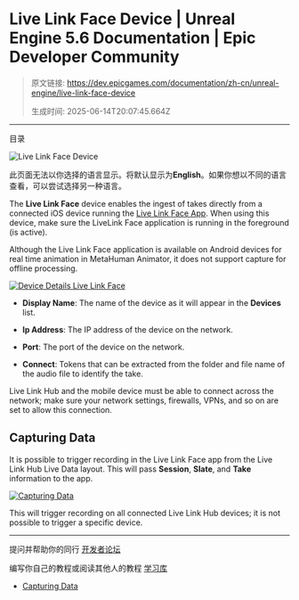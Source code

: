 # Live Link Face Device | Unreal Engine 5.6 Documentation | Epic Developer Community

> 原文链接: https://dev.epicgames.com/documentation/zh-cn/unreal-engine/live-link-face-device
> 
> 生成时间: 2025-06-14T20:07:45.664Z

---

目录

![Live Link Face Device](https://dev.epicgames.com/community/api/documentation/image/46ba58a0-c370-42d0-b449-0632f3367079?resizing_type=fill&width=1920&height=335)

此页面无法以你选择的语言显示。将默认显示为**English**。如果你想以不同的语言查看，可以尝试选择另一种语言。

The **Live Link Face** device enables the ingest of takes directly from a connected iOS device running the [Live Link Face App](https://dev.epicgames.com/documentation/en-us/metahuman/live-link-face-app). When using this device, make sure the LiveLink Face application is running in the foreground (is active).

Although the Live Link Face application is available on Android devices for real time animation in MetaHuman Animator, it does not support capture for offline processing.

[![Device Details Live Link Face](https://dev.epicgames.com/community/api/documentation/image/edf08bf3-7bc9-4f99-a953-b0194ce711c4?resizing_type=fit)](https://dev.epicgames.com/community/api/documentation/image/edf08bf3-7bc9-4f99-a953-b0194ce711c4?resizing_type=fit)

-   **Display Name**: The name of the device as it will appear in the **Devices** list.
    
-   **Ip Address**: The IP address of the device on the network.
    
-   **Port**: The port of the device on the network.
    
-   **Connect**: Tokens that can be extracted from the folder and file name of the audio file to identify the take.
    

Live Link Hub and the mobile device must be able to connect across the network; make sure your network settings, firewalls, VPNs, and so on are set to allow this connection.

## Capturing Data

It is possible to trigger recording in the Live Link Face app from the Live Link Hub Live Data layout. This will pass **Session**, **Slate**, and **Take** information to the app.

[![Capturing Data](https://dev.epicgames.com/community/api/documentation/image/ef98c442-6304-4a68-9d88-aebc4133aaac?resizing_type=fit)](https://dev.epicgames.com/community/api/documentation/image/ef98c442-6304-4a68-9d88-aebc4133aaac?resizing_type=fit)

This will trigger recording on all connected Live Link Hub devices; it is not possible to trigger a specific device.

* * *

提问并帮助你的同行 [开发者论坛](https://forums.unrealengine.com/categories?tag=unreal-engine)

编写你自己的教程或阅读其他人的教程 [学习库](https://dev.epicgames.com/community/unreal-engine/learning)

-   [Capturing Data](/documentation/zh-cn/unreal-engine/live-link-face-device#capturingdata)